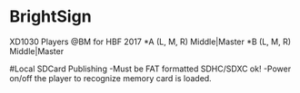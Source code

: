 # BrightSign
XD1030 Players @BM for HBF 2017
*A  (L, M, R)  Middle|Master
*B  (L, M, R)  Middle|Master



#Local SDCard Publishing
-Must be FAT formatted SDHC/SDXC ok!
-Power on/off the player to recognize memory card is loaded.


